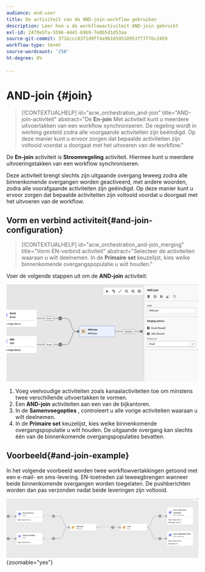 ```yaml
---
audience: end-user
title: De activiteit van de AND-join-workflow gebruiken
description: Leer hoe u de workflowactiviteit AND-join gebruikt
exl-id: 2470e5fa-5596-4441-b9b9-7e8b5d1d53aa
source-git-commit: 371bccc8371d9ff4a9b1659510953ff7776c2459
workflow-type: tm+mt
source-wordcount: '258'
ht-degree: 0%

---
```


# AND-join {#join}


>[!CONTEXTUALHELP]
>id="acw_orchestration_and-join"
>title="AND-join-activiteit"
>abstract="De **En-join** Met activiteit kunt u meerdere uitvoertakken van een workflow synchroniseren. De regeling wordt in werking gesteld zodra alle voorgaande activiteiten zijn beëindigd. Op deze manier kunt u ervoor zorgen dat bepaalde activiteiten zijn voltooid voordat u doorgaat met het uitvoeren van de workflow."

De **En-join** activiteit is **Stroomregeling** activiteit. Hiermee kunt u meerdere uitvoeringstakken van een workflow synchroniseren.

Deze activiteit brengt slechts zijn uitgaande overgang teweeg zodra alle binnenkomende overgangen worden geactiveerd, met andere woorden, zodra alle voorafgaande activiteiten zijn geëindigd. Op deze manier kunt u ervoor zorgen dat bepaalde activiteiten zijn voltooid voordat u doorgaat met het uitvoeren van de workflow.

## Vorm en verbind activiteit{#and-join-configuration}

>[!CONTEXTUALHELP]
>id="acw_orchestration_and-join_merging"
>title="Vorm EN-verbind activiteit"
>abstract="Selecteer de activiteiten waaraan u wilt deelnemen. In de **Primaire set** keuzelijst, kies welke binnenkomende overgangspopulatie u wilt houden."

Voer de volgende stappen uit om de **AND-join** activiteit:

![](../assets/workflow-andjoin.png)

1. Voeg veelvoudige activiteiten zoals kanaalactiviteiten toe om minstens twee verschillende uitvoertakken te vormen.
1. Een **AND-join** activiteiten aan een van de bijkantoren.
1. In de **Samenvoegopties** , controleert u alle vorige activiteiten waaraan u wilt deelnemen.
1. In de **Primaire set** keuzelijst, kies welke binnenkomende overgangspopulatie u wilt houden. De uitgaande overgang kan slechts één van de binnenkomende overgangspopulaties bevatten.

## Voorbeeld{#and-join-example}

In het volgende voorbeeld worden twee workflowvertakkingen getoond met een e-mail- en sms-levering. EN-toetreden zal teweegbrengen wanneer beide binnenkomende overgangen worden toegelaten. De pushberichten worden dan pas verzonden nadat beide leveringen zijn voltooid.

![](../assets/workflow-andjoin-example.png){zoomable=&quot;yes&quot;}
